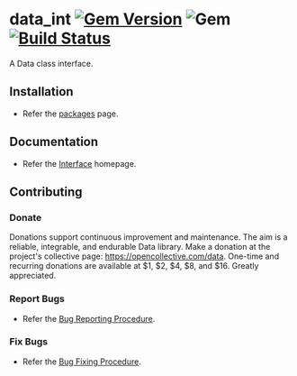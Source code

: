 # data_int [![Gem Version](https://badge.fury.io/rb/data_int.svg)](https://badge.fury.io/rb/data_int) ![Gem](https://img.shields.io/gem/dt/data_int) [![Build Status](https://travis-ci.com/Diligent-Software-LLC/data_int.svg?branch=master)](https://travis-ci.com/Diligent-Software-LLC/data_int)

A Data class interface.

## Installation

- Refer the [packages](https://docs.diligentsoftware.org/data-1/packages) page.

## Documentation

- Refer the [Interface](https://docs.diligentsoftware.org/data-1/interface) homepage.

## Contributing

### Donate

Donations support continuous improvement and maintenance. The aim is a reliable,
integrable, and endurable Data library. Make a donation at the project's 
collective page: https://opencollective.com/data. One-time and recurring 
donations are available at $1, $2, $4, $8, and $16. Greatly appreciated.

### Report Bugs

- Refer the [Bug Reporting Procedure](https://github.com/Diligent-Software-LLC/data_int/issues/1).

### Fix Bugs

- Refer the [Bug Fixing Procedure](https://github.com/Diligent-Software-LLC/data_int/issues/2).
